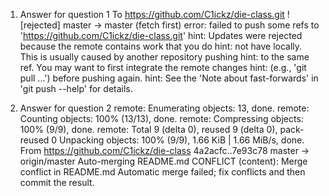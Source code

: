 1. Answer for question 1
To https://github.com/C1ickz/die-class.git
 ! [rejected]        master -> master (fetch first)
error: failed to push some refs to 'https://github.com/C1ickz/die-class.git'
hint: Updates were rejected because the remote contains work that you do
hint: not have locally. This is usually caused by another repository pushing
hint: to the same ref. You may want to first integrate the remote changes
hint: (e.g., 'git pull ...') before pushing again.
hint: See the 'Note about fast-forwards' in 'git push --help' for details.

2. Answer for question 2
remote: Enumerating objects: 13, done.
remote: Counting objects: 100% (13/13), done.
remote: Compressing objects: 100% (9/9), done.
remote: Total 9 (delta 0), reused 9 (delta 0), pack-reused 0
Unpacking objects: 100% (9/9), 1.66 KiB | 1.66 MiB/s, done.
From https://github.com/C1ickz/die-class
   4a2acfc..7e93c78  master     -> origin/master
Auto-merging README.md
CONFLICT (content): Merge conflict in README.md
Automatic merge failed; fix conflicts and then commit the result.

